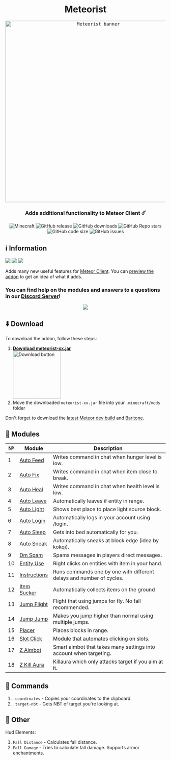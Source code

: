 <div align="center">
  <h1>Meteorist</h1>
  <kbd>
    <img width="569" alt="Meteorist banner" src="https://repository-images.githubusercontent.com/473465587/c518731b-777d-4af8-9678-155061a286aa">
  </kbd>
  <h3>Adds additional functionality to Meteor Client ☄️</h3>
  <img alt="Minecraft" src="https://img.shields.io/badge/Minecraft-1.20.4-c800c8?logo=hackthebox&logoColor=white&style=flat-square">
  <img alt="GitHub release" src="https://img.shields.io/github/v/release/Zgoly/Meteorist?color=9851e3&include_prereleases&style=flat-square">
  <img alt="GitHub downloads" src="https://img.shields.io/github/downloads/Zgoly/Meteorist/total?color=5f6fed&logo=github&style=flat-square">
  <img alt="GitHub Repo stars" src="https://img.shields.io/github/stars/zgoly/meteorist?label=%E2%AD%90%20stars&color=0782ea&style=flat-square">
  <img alt="GitHub code size" src="https://img.shields.io/github/languages/code-size/zgoly/meteorist?color=008edc&style=flat-square">
  <img alt="GitHub issues" src="https://img.shields.io/github/issues/zgoly/meteorist?color=0096c8&style=flat-square">
</div>

## ℹ️ Information
<a alt="Suggest a Feature" href="https://github.com/Zgoly/Meteorist/issues/new?assignees=&labels=enhancement&template=suggestion.yml&title=%5BSuggestion%5D"><img src="https://img.shields.io/badge/Suggest%20a%20Feature-3200c8?style=flat-square"/></a>
<a alt="Report a Bug" href="https://github.com/Zgoly/Meteorist/issues/new?assignees=&labels=bug&template=bug.yml&title=%5BBug%5D"><img src="https://img.shields.io/badge/Report%20a%20Bug-c83232?style=flat-square"/></a>
<a alt="Contribute" href="https://github.com/Zgoly/Meteorist/pulls"><img src="https://img.shields.io/badge/Contribute-00967d?style=flat-square"/></a>

Adds many new useful features for [Meteor Client](https://meteorclient.com/). You can [preview the addon](https://zgoly.github.io/addonview/generate?user=Zgoly&repo=Meteorist&path=src/main/java/zgoly/meteorist/modules) to get an idea of what it adds.

### You can find help on the modules and answers to a questions in our [Discord Server](https://discord.gg/y8fBWPNJFm)!
<div align="center">
  <a href="https://discord.gg/y8fBWPNJFm"><img src="https://invidget.switchblade.xyz/y8fBWPNJFm"></a>
</div>

<!-- Too many stargazers! Thanks!
<img alt="Stargazers" src="https://img.shields.io/badge/dynamic/json?label=%E2%AD%90%20Stargazers&color=black&style=flat-square&query=$[*].login&url=https%3A%2F%2Fapi.github.com%2Frepos%2FZgoly%2FMeteorist%2Fstargazers">
-->

## ⬇️ Download
To download the addon, follow these steps:
1. <a href="https://zgoly.github.io/utils/download-latest-release?user=Zgoly&repo=Meteorist&file=.jar"><b>Download meteorist-xx.jar</b><br><img height="150" alt="Download button" src="https://www.vhv.rs/dpng/d/406-4062388_download-now-button-png-free-download-download-transparent.png"></a>
3. Move the downloaded `meteorist-xx.jar` file into your `.minecraft/mods` folder

Don't forget to download the [latest Meteor dev build](https://meteorclient.com/download?devBuild) and [Baritone](https://meteorclient.com/api/downloadBaritone).


## 🧩 Modules
| № | Module | Description |
| --- | --- | --- |
| 1 | [Auto Feed](../../wiki/generated#auto-feed) | Writes command in chat when hunger level is low. |
| 2 | [Auto Fix](../../wiki/generated#auto-fix) | Writes command in chat when item close to break. |
| 3 | [Auto Heal](../../wiki/generated#auto-heal) | Writes command in chat when health level is low. |
| 4 | [Auto Leave](../../wiki/generated#auto-leave) | Automatically leaves if entity in range. |
| 5 | [Auto Light](../../wiki/generated#auto-light) | Shows best place to place light source block. |
| 6 | [Auto Login](../../wiki/generated#auto-login) | Automatically logs in your account using /login. |
| 7 | [Auto Sleep](../../wiki/generated#auto-sleep) | Gets into bed automatically for you. |
| 8 | [Auto Sneak](../../wiki/generated#auto-sneak) | Automatically sneaks at block edge (idea by kokqi). |
| 9 | [Dm Spam](../../wiki/generated#dm-spam) | Spams messages in players direct messages. |
| 10 | [Entity Use](../../wiki/generated#entity-use) | Right clicks on entities with item in your hand. |
| 11 | [Instructions](../../wiki/generated#instructions) | Runs commands one by one with different delays and number of cycles. |
| 12 | [Item Sucker](../../wiki/generated#item-sucker) | Automatically collects items on the ground |
| 13 | [Jump Flight](../../wiki/generated#jump-flight) | Flight that using jumps for fly. No fall recommended. |
| 14 | [Jump Jump](../../wiki/generated#jump-jump) | Makes you jump higher than normal using multiple jumps. |
| 15 | [Placer](../../wiki/generated#placer) | Places blocks in range. |
| 16 | [Slot Click](../../wiki/generated#slot-click) | Module that automates clicking on slots. |
| 17 | [Z Aimbot](../../wiki/generated#z-aimbot) | Smart aimbot that takes many settings into account when targeting. |
| 18 | [Z Kill Aura](../../wiki/generated#z-kill-aura) | Killaura which only attacks target if you aim at it. |

## 📄 Commands
1. `.coordinates` - Copies your coordinates to the clipboard.
1. `.target-nbt` - Gets NBT of target you're looking at.

## 🔷 Other
Hud Elements:
1. `Fall Distance` - Calculates fall distance.
1. `Fall Damage` - Tries to calculate fall damage. Supports armor enchantments.
